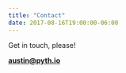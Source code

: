 ```yaml
---
title: "Contact"
date: 2017-08-16T19:00:00-06:00
---
```


Get in touch, please!

**austin@pyth.io**
